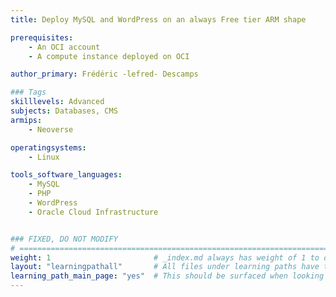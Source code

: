 ```yaml
---
title: Deploy MySQL and WordPress on an always Free tier ARM shape

prerequisites:
    - An OCI account
    - A compute instance deployed on OCI

author_primary: Frédéric -lefred- Descamps

### Tags
skilllevels: Advanced
subjects: Databases, CMS
armips:
    - Neoverse

operatingsystems:
    - Linux

tools_software_languages:
    - MySQL
    - PHP
    - WordPress
    - Oracle Cloud Infrastructure


### FIXED, DO NOT MODIFY
# ================================================================================
weight: 1                       # _index.md always has weight of 1 to order correctly
layout: "learningpathall"       # All files under learning paths have this same wrapper
learning_path_main_page: "yes"  # This should be surfaced when looking for related content. Only set for _index.md of learning path content.
---
```

